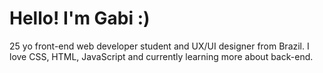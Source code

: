 # Hello! I'm Gabi :)
25 yo front-end web developer student and UX/UI designer from Brazil. I love CSS, HTML, JavaScript and currently learning more about back-end. 
